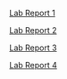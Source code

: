 [Lab Report 1](https://stellaji.github.io/cse15l-lab-reports/lab-report-1-week-2.html)

[Lab Report 2](https://stellaji.github.io/cse15l-lab-reports/lab-report-2-week-4.html)

[Lab Report 3](https://stellaji.github.io/cse15l-lab-reports/lab-report-3-week-6.html)

[Lab Report 4](https://stellaji.github.io/cse15l-lab-reports/lab-report-4-week-8.html)
